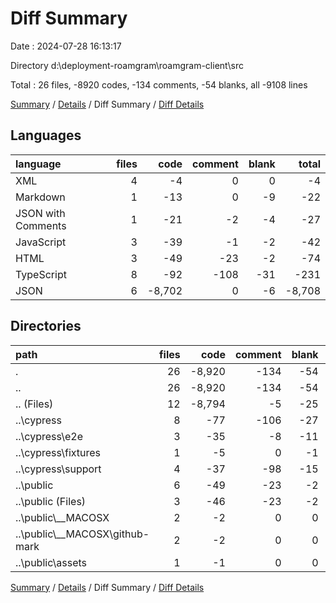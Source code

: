 # Diff Summary

Date : 2024-07-28 16:13:17

Directory d:\\deployment-roamgram\\roamgram-client\\src

Total : 26 files,  -8920 codes, -134 comments, -54 blanks, all -9108 lines

[Summary](results.md) / [Details](details.md) / Diff Summary / [Diff Details](diff-details.md)

## Languages
| language | files | code | comment | blank | total |
| :--- | ---: | ---: | ---: | ---: | ---: |
| XML | 4 | -4 | 0 | 0 | -4 |
| Markdown | 1 | -13 | 0 | -9 | -22 |
| JSON with Comments | 1 | -21 | -2 | -4 | -27 |
| JavaScript | 3 | -39 | -1 | -2 | -42 |
| HTML | 3 | -49 | -23 | -2 | -74 |
| TypeScript | 8 | -92 | -108 | -31 | -231 |
| JSON | 6 | -8,702 | 0 | -6 | -8,708 |

## Directories
| path | files | code | comment | blank | total |
| :--- | ---: | ---: | ---: | ---: | ---: |
| . | 26 | -8,920 | -134 | -54 | -9,108 |
| .. | 26 | -8,920 | -134 | -54 | -9,108 |
| .. (Files) | 12 | -8,794 | -5 | -25 | -8,824 |
| ..\\cypress | 8 | -77 | -106 | -27 | -210 |
| ..\\cypress\\e2e | 3 | -35 | -8 | -11 | -54 |
| ..\\cypress\\fixtures | 1 | -5 | 0 | -1 | -6 |
| ..\\cypress\\support | 4 | -37 | -98 | -15 | -150 |
| ..\\public | 6 | -49 | -23 | -2 | -74 |
| ..\\public (Files) | 3 | -46 | -23 | -2 | -71 |
| ..\\public\\__MACOSX | 2 | -2 | 0 | 0 | -2 |
| ..\\public\\__MACOSX\\github-mark | 2 | -2 | 0 | 0 | -2 |
| ..\\public\\assets | 1 | -1 | 0 | 0 | -1 |

[Summary](results.md) / [Details](details.md) / Diff Summary / [Diff Details](diff-details.md)